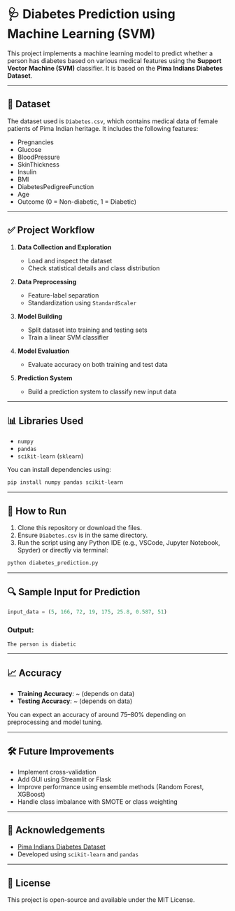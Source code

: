 
# 🩺 Diabetes Prediction using Machine Learning (SVM)

This project implements a machine learning model to predict whether a person has diabetes based on various medical features using the **Support Vector Machine (SVM)** classifier. It is based on the **Pima Indians Diabetes Dataset**.

---

## 📂 Dataset

The dataset used is `Diabetes.csv`, which contains medical data of female patients of Pima Indian heritage. It includes the following features:

- Pregnancies
- Glucose
- BloodPressure
- SkinThickness
- Insulin
- BMI
- DiabetesPedigreeFunction
- Age
- Outcome (0 = Non-diabetic, 1 = Diabetic)

---

## ✅ Project Workflow

1. **Data Collection and Exploration**
   - Load and inspect the dataset
   - Check statistical details and class distribution

2. **Data Preprocessing**
   - Feature-label separation
   - Standardization using `StandardScaler`

3. **Model Building**
   - Split dataset into training and testing sets
   - Train a linear SVM classifier

4. **Model Evaluation**
   - Evaluate accuracy on both training and test data

5. **Prediction System**
   - Build a prediction system to classify new input data

---

## 📊 Libraries Used

- `numpy`
- `pandas`
- `scikit-learn` (`sklearn`)

You can install dependencies using:

```bash
pip install numpy pandas scikit-learn
```

---

## 🚀 How to Run

1. Clone this repository or download the files.
2. Ensure `Diabetes.csv` is in the same directory.
3. Run the script using any Python IDE (e.g., VSCode, Jupyter Notebook, Spyder) or directly via terminal:

```bash
python diabetes_prediction.py
```

---

## 🔍 Sample Input for Prediction

```python
input_data = (5, 166, 72, 19, 175, 25.8, 0.587, 51)
```

### Output:
```
The person is diabetic
```

---

## 📈 Accuracy

- **Training Accuracy**: ~ (depends on data)
- **Testing Accuracy**: ~ (depends on data)

You can expect an accuracy of around 75–80% depending on preprocessing and model tuning.

---

## 🛠️ Future Improvements

- Implement cross-validation
- Add GUI using Streamlit or Flask
- Improve performance using ensemble methods (Random Forest, XGBoost)
- Handle class imbalance with SMOTE or class weighting

---

## 🙌 Acknowledgements

- [Pima Indians Diabetes Dataset](https://www.kaggle.com/datasets/uciml/pima-indians-diabetes-database)
- Developed using `scikit-learn` and `pandas`

---

## 📜 License

This project is open-source and available under the MIT License.
